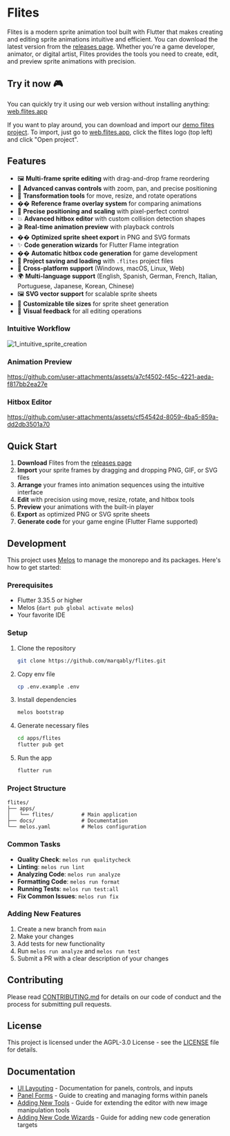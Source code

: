 # Flites

Flites is a modern sprite animation tool built with Flutter that makes creating and editing sprite animations intuitive and efficient. You can download the latest version from the [releases page](https://github.com/marqably/flites/releases). Whether you're a game developer, animator, or digital artist, Flites provides the tools you need to create, edit, and preview sprite animations with precision.

## Try it now 🎮

You can quickly try it using our web version without installing anything:
[web.flites.app](https://web.flites.app)

If you want to play around, you can download and import our [demo flites project](./docs/demo-assets/valkyr.flites).
To import, just go to [web.flites.app](https://web.flites.app), click the flites logo (top left) and click "Open project".

## Features

- 🖼️ **Multi-frame sprite editing** with drag-and-drop frame reordering
- 🎨 **Advanced canvas controls** with zoom, pan, and precise positioning
- 🔄 **Transformation tools** for move, resize, and rotate operations
- ��️ **Reference frame overlay system** for comparing animations
- 🎯 **Precise positioning and scaling** with pixel-perfect control
- 💥 **Advanced hitbox editor** with custom collision detection shapes
- 🎬 **Real-time animation preview** with playback controls
- �� **Optimized sprite sheet export** in PNG and SVG formats
- ✨ **Code generation wizards** for Flutter Flame integration
- �� **Automatic hitbox code generation** for game development
- 💾 **Project saving and loading** with `.flites` project files
- 📱 **Cross-platform support** (Windows, macOS, Linux, Web)
- 🌍 **Multi-language support** (English, Spanish, German, French, Italian, Portuguese, Japanese, Korean, Chinese)
- 🖼️ **SVG vector support** for scalable sprite sheets
- 📐 **Customizable tile sizes** for sprite sheet generation
- 🎨 **Visual feedback** for all editing operations

### Intuitive Workflow

![1_intuitive_sprite_creation](https://github.com/user-attachments/assets/bdd1fdd8-4947-4d9c-88a7-371d48b559e0)

### Animation Preview

<https://github.com/user-attachments/assets/a7cf4502-f45c-4221-aeda-f817bb2ea27e>

### Hitbox Editor

<https://github.com/user-attachments/assets/cf54542d-8059-4ba5-859a-dd2db3501a70>

## Quick Start

1. **Download** Flites from the [releases page](https://github.com/marqably/flites/releases)
2. **Import** your sprite frames by dragging and dropping PNG, GIF, or SVG files
3. **Arrange** your frames into animation sequences using the intuitive interface
4. **Edit** with precision using move, resize, rotate, and hitbox tools
5. **Preview** your animations with the built-in player
6. **Export** as optimized PNG or SVG sprite sheets
7. **Generate code** for your game engine (Flutter Flame supported)

## Development

This project uses [Melos](https://melos.invertase.dev/) to manage the monorepo and its packages. Here's how to get started:

### Prerequisites

- Flutter 3.35.5 or higher
- Melos (`dart pub global activate melos`)
- Your favorite IDE

### Setup

1. Clone the repository

    ```bash
    git clone https://github.com/marqably/flites.git
    ```

2. Copy env file

    ```bash
    cp .env.example .env
    ```

3. Install dependencies

    ```bash
    melos bootstrap
    ```

4. Generate necessary files

    ```bash
    cd apps/flites
    flutter pub get
    ```

5. Run the app

    ```bash
    flutter run
    ```

### Project Structure

```text
flites/
├── apps/
│   └── flites/         # Main application
├── docs/               # Documentation
└── melos.yaml          # Melos configuration
```

### Common Tasks

- **Quality Check**: `melos run qualitycheck`
- **Linting**: `melos run lint`
- **Analyzing Code**: `melos run analyze`
- **Formatting Code**: `melos run format`
- **Running Tests**: `melos run test:all`
- **Fix Common Issues**: `melos run fix`

### Adding New Features

1. Create a new branch from `main`
2. Make your changes
3. Add tests for new functionality
4. Run `melos run analyze` and `melos run test`
5. Submit a PR with a clear description of your changes

## Contributing

Please read [CONTRIBUTING.md](CONTRIBUTING.md) for details on our code of conduct and the process for submitting pull requests.

## License

This project is licensed under the AGPL-3.0 License - see the [LICENSE](LICENSE) file for details.

## Documentation

- [UI Layouting](docs/ui-layouting.md) - Documentation for panels, controls, and inputs
- [Panel Forms](docs/panel-forms.md) - Guide to creating and managing forms within panels
- [Adding New Tools](docs/adding_new_tools.md) - Guide for extending the editor with new image manipulation tools
- [Adding New Code Wizards](docs/adding_new_code_wizards.md) - Guide for adding new code generation targets
